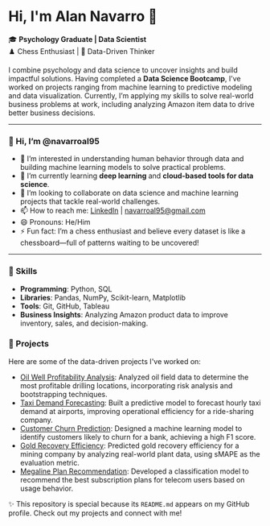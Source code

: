 # Hi, I'm Alan Navarro 👋

🎓 **Psychology Graduate | Data Scientist**  
♟️ Chess Enthusiast | 🧠 Data-Driven Thinker  

I combine psychology and data science to uncover insights and build impactful solutions. Having completed a **Data Science Bootcamp**, I’ve worked on projects ranging from machine learning to predictive modeling and data visualization. Currently, I’m applying my skills to solve real-world business problems at work, including analyzing Amazon item data to drive better business decisions.

---

### 👋 Hi, I’m @navarroal95  
- 👀 I’m interested in understanding human behavior through data and building machine learning models to solve practical problems.  
- 🌱 I’m currently learning **deep learning** and **cloud-based tools for data science**.  
- 💞️ I’m looking to collaborate on data science and machine learning projects that tackle real-world challenges.  
- 📫 How to reach me: [LinkedIn](your-linkedin-url) | navarroal95@gmail.com  
- 😄 Pronouns: He/Him  
- ⚡ Fun fact: I’m a chess enthusiast and believe every dataset is like a chessboard—full of patterns waiting to be uncovered!  

---

### 🔧 Skills
- **Programming**: Python, SQL  
- **Libraries**: Pandas, NumPy, Scikit-learn, Matplotlib  
- **Tools**: Git, GitHub, Tableau  
- **Business Insights**: Analyzing Amazon product data to improve inventory, sales, and decision-making.

### 🚀 Projects
Here are some of the data-driven projects I've worked on:
- [Oil Well Profitability Analysis](link-to-project): Analyzed oil field data to determine the most profitable drilling locations, incorporating risk analysis and bootstrapping techniques.  
- [Taxi Demand Forecasting](link-to-project): Built a predictive model to forecast hourly taxi demand at airports, improving operational efficiency for a ride-sharing company.  
- [Customer Churn Prediction](link-to-project): Designed a machine learning model to identify customers likely to churn for a bank, achieving a high F1 score.  
- [Gold Recovery Efficiency](link-to-project): Predicted gold recovery efficiency for a mining company by analyzing real-world plant data, using sMAPE as the evaluation metric.  
- [Megaline Plan Recommendation](link-to-project): Developed a classification model to recommend the best subscription plans for telecom users based on usage behavior.


✨ This repository is special because its `README.md` appears on my GitHub profile. Check out my projects and connect with me!

